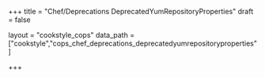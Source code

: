 +++
title = "Chef/Deprecations DeprecatedYumRepositoryProperties"
draft = false

layout = "cookstyle_cops"
data_path = ["cookstyle","cops_chef_deprecations_deprecatedyumrepositoryproperties"]

+++

<!-- The content of this page is automatically generated from the
cops_chef_deprecations_deprecatedyumrepositoryproperties.yml file in github.com/chef/cookstyle/blob/master/docs-chef-io/data/cookstyle/. -->
